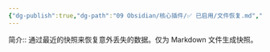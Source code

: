 ```yaml
---
{"dg-publish":true,"dg-path":"09 Obsidian/核心插件/✅ 已启用/文件恢复.md","permalink":"/09 Obsidian/核心插件/✅ 已启用/文件恢复/","created":"2025-07-31","updated":"2025-07-31"}
---
```



简介:: 通过最近的快照来恢复意外丢失的数据。仅为 Markdown 文件生成快照。